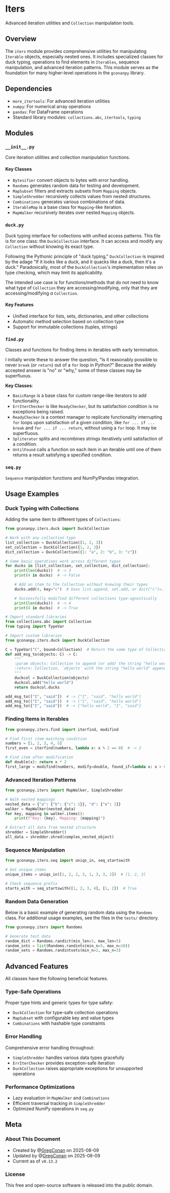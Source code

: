 # Iters

Advanced iteration utilities and `Collection` manipulation tools.

## Overview

The `iters` module provides comprehensive utilities for manipulating `Iterable` objects, especially nested ones. It includes specialized classes for duck typing, operations to find elements in `Iterables`, sequence manipulation, and advanced iteration patterns. This module serves as the foundation for many higher-level operations in the `gconanpy` library.

## Dependencies

- `more_itertools`: For advanced iteration utilities
- `numpy`: For numerical array operations
- `pandas`: For DataFrame operations
- Standard library modules: `collections.abc`, `itertools`, `typing`

## Modules

### `__init__.py`

Core iteration utilities and collection manipulation functions.

#### Key Classes

- `Bytesifier` convert objects to bytes with error handling.
- `Randoms` generates random data for testing and development.
- `MapSubset` filters and extracts subsets from `Mapping` objects.
- `SimpleShredder` recursively collects values from nested structures.
- `Combinations` generates various combinations of data.
- `IterableMap` is a base class for `Mapping`-like iteration.
- `MapWalker` recursively iterates over nested `Mapping` objects.

### `duck.py`

Duck typing interface for collections with unified access patterns. This file is for one class: the `DuckCollection` interface. It can access and modify any `Collection` without knowing its exact type.

Following the Pythonic principle of "duck typing," `DuckCollection` is inspired by the adage "If it looks like a duck, and it quacks like a duck, then it's a duck." Paradoxically, most of the `DuckCollection`'s implementation relies on type checking, which may limit its applicability.

The intended use case is for functions/methods that do not need to know what type of `Collection` they are accessing/modifying, only that they are accessing/modifying *a* `Collection`.

#### Key Features

- Unified interface for lists, sets, dictionaries, and other collections
- Automatic method selection based on collection type
- Support for immutable collections (tuples, strings)

### `find.py`

Classes and functions for finding items in iterables with early termination.

I initially wrote these to answer the question, "Is it reasonably possible to never `break` (or `return`) out of a `for` loop in Python?" Because the widely accepted answer is "no" or "why," some of these classes may be superfluous.

**Key Classes**:

- `BasicRange` is a base class for custom range-like iterators to add functionality.
- `ErrIterChecker` is like `ReadyChecker`, but its satisfaction condition is no exceptions being raised.
- `ReadyChecker` is a context manager to replicate functionality interrupting `for` loops upon satisfaction of a given condition, like `for ... if ... break` and `for ... if ... return`, without using a `for` loop. It may be superfluous.
- `Spliterator` splits and recombines strings iteratively until satisfaction of a condition.
- `UntilFound` calls a function on each item in an iterable until one of them returns a result satisfying a specified condition.

### `seq.py`

`Sequence` manipulation functions and NumPy/Pandas integration.

## Usage Examples

### Duck Typing with Collections

Adding the same item to different types of `Collections`: 

```python
from gconanpy.iters.duck import DuckCollection

# Work with any collection type
list_collection = DuckCollection([1, 2, 3])
set_collection = DuckCollection({1, 2, 3})
dict_collection = DuckCollection({1: "a", 2: "b", 3: "c"})

# Same basic operations work across different types
for ducks in [list_collection, set_collection, dict_collection]:
    print(len(ducks))  # -> 3
    print(4 in ducks)  # -> False

    # Add an item to the Collection without knowing their types
    ducks.add(4, key="c")  # Uses list.append, set.add, or dict["c"]=...

    # Successfully modified different collections type-agnostically
    print(len(ducks))  # -> 4
    print(4 in ducks)  # -> True
```

```python
# Import standard libraries
from collections.abc import Collection
from typing import TypeVar

# Import custom libraries
from gconanpy.iters.duck import DuckCollection

C = TypeVar("C", bound=Collection)  # Return the same type of Collection
def add_msg_to(objects: C) -> C:
    """
    :param objects: Collection to append (or add) the string "hello world" to.
    :return: Collection, `objects` with the string "hello world" appended.
    """
    duckcol = DuckCollection(objects)
    duckcol.add("hello world")
    return duckcol.ducks

add_msg_to(["I", "said"])  # -> ["I", "said", "hello world"]
add_msg_to(("I", "said"))  # -> ("I", "said", "hello world")
add_msg_to({"I", "said"})  # -> {"hello world", "I", "said"}
```

### Finding Items in Iterables

```python
from gconanpy.iters.find import iterfind, modifind

# Find first item matching condition
numbers = [1, 2, 3, 4, 5]
first_even = iterfind(numbers, lambda x: x % 2 == 0)  # -> 2

# Find item after modification
def double(x): return x * 2
first_large = modifind(numbers, modify=double, found_if=lambda x: x > 6)  # -> 4
```

### Advanced Iteration Patterns

```python
from gconanpy.iters import MapWalker, SimpleShredder

# Walk nested mappings
nested_data = {"a": {"b": {"c": 1}}, "d": {"e": 2}}
walker = MapWalker(nested_data)
for key, mapping in walker.items():
    print(f"Key: {key}, Mapping: {mapping}")

# Extract all data from nested structure
shredder = SimpleShredder()
all_data = shredder.shred(complex_nested_object)
```

### Sequence Manipulation
```python
from gconanpy.iters.seq import uniqs_in, seq_startswith

# Get unique items
unique_items = uniqs_in([1, 2, 2, 3, 1, 3, 3, 2])  # [1, 2, 3]

# Check sequence prefix
starts_with = seq_startswith([1, 2, 3, 4], [1, 2])  # True
```

### Random Data Generation

Below is a basic example of generating random data using the `Randoms` class. For additional usage examples, see the files in the `tests/` directory.

```python
from gconanpy.iters import Randoms

# Generate test data
random_dict = Randoms.randict(min_len=3, max_len=5)
random_ints = list(Randoms.randints(min_n=5, max_n=10))
random_sets = Randoms.randintsets(min_n=2, max_n=3)
```

## Advanced Features

All classes have the following beneficial features.

### Type-Safe Operations

Proper type hints and generic types for type safety:

- `DuckCollection` for type-safe collection operations
- `MapSubset` with configurable key and value types
- `Combinations` with hashable type constraints

### Error Handling

Comprehensive error handling throughout:

- `SimpleShredder` handles various data types gracefully
- `ErrIterChecker` provides exception-safe iteration
- `DuckCollection` raises appropriate exceptions for unsupported operations

### Performance Optimizations

- Lazy evaluation in `MapWalker` and `Combinations`
- Efficient traversal tracking in `SimpleShredder`
- Optimized NumPy operations in `seq.py`

## Meta

### About This Document

- Created by @[GregConan](https://github.com/GregConan) on 2025-08-09
- Updated by @[GregConan](https://github.com/GregConan) on 2025-08-09
- Current as of `v0.13.2`

### License

This free and open-source software is released into the public domain.